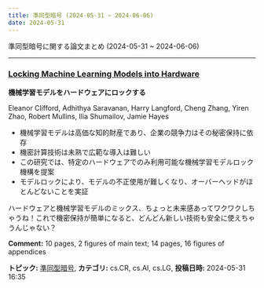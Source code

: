 ```yaml
---
title: 準同型暗号 (2024-05-31 ~ 2024-06-06)
date: 2024-05-31
---
```


準同型暗号に関する論文まとめ (2024-05-31 ~ 2024-06-06)


- - -

### [Locking Machine Learning Models into Hardware](http://arxiv.org/abs/2405.20990)

**機械学習モデルをハードウェアにロックする**

Eleanor Clifford, Adhithya Saravanan, Harry Langford, Cheng Zhang, Yiren Zhao, Robert Mullins, Ilia Shumailov, Jamie Hayes

- 機械学習モデルは高価な知的財産であり、企業の競争力はその秘密保持に依存
- 機密計算技術は未熟で広範な導入は難しい
- この研究では、特定のハードウェアでのみ利用可能な機械学習モデルロック機構を提案
- モデルロックにより、モデルの不正使用が難しくなり、オーバーヘッドがほとんどないことを実証

ハードウェアと機械学習モデルのミックス、ちょっと未来感あってワクワクしちゃうね！これで機密保持が簡単になると、どんどん新しい技術も安全に使えちゃうんじゃない？

**Comment:** 10 pages, 2 figures of main text; 14 pages, 16 figures of appendices

**トピック:** [準同型暗号](../../he), **カテゴリ:** cs.CR, cs.AI, cs.LG, **投稿日時:** 2024-05-31 16:35
